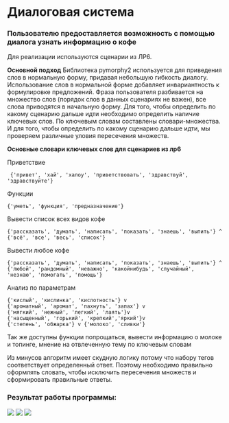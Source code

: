 # Диалоговая система


### Пользователю предоставляется возможность с помощью диалога узнать информацию о кофе

Для реализации используются сценарии из ЛР6.

**Основной подход**
Библиотека pymorphy2 используется для приведения слов в нормальную форму, придавая небольшую гибкость диалогу. Использование слов в нормальной форме добавляет инвариантность к формулировке предложений. Фраза пользователя разбивается на множество слов (порядок слов в данных сценариях не важен), все слова приводятся в начальную форму.
Для того, чтобы определить по какому сценарию дальше идти необходимо определить наличие ключевых слов. По ключевым словам составлены словари-множества. И для того, чтобы определить по какому сценарию дальше идти, мы проверяем различные уловия пересечения множеств.

**Основные словари ключевых слов для сценариев из лр6**

Приветствие

     {'привет', 'хай', 'халоу', 'приветствовать', 'здравствуй', 'здравствуйте'}  

Функции

    {'уметь', 'функция', 'предназначение'}

Вывести список всех видов кофе

    {'рассказать', 'думать', 'написать', 'показать', 'знаешь', 'выпить'} ^ {'всё', 'все', 'весь', 'список'} 
    
Вывести любое кофе

    {'рассказать', 'думать', 'написать', 'показать', 'знаешь', 'выпить'} ^ {'любой', 'рандомный', 'неважно', 'какойнибудь', 'случайный', 'незнаю', 'помогать', 'помощь'}    

Анализ по параметрам 

    {'кислый', 'кислинка', 'кислотность'} v
    {'ароматный', 'аромат', 'пахнуть', 'запах'} v
    {'мягкий', 'нежный', 'легкий', 'лаять'}v
    {'насыщенный', 'горький', 'крепкий','яркий'}v
    {'степень', 'обжарка'} v {'молоко', 'сливки'}

Так же доступны функции попрощаться, вывести информацию о молоке и топинге, мнение на отвлеченную тему по ключевым словам

Из минусов алгоритм имеет скудную логику потому что набору тегов соответствует определенный ответ. Поэтому необходимо правильно оформлять словать, чтобы исключить пересечения множеств и сформировать правильные ответы. 

### Результат работы программы:
 
 
<img src="https://i.ibb.co/cT7WH4C/Screenshot-1.png" />
<img src="https://i.ibb.co/NWmNSpR/Screenshot-2.png" />
<img src="https://i.ibb.co/K249xN3/Screenshot-4.png" />
